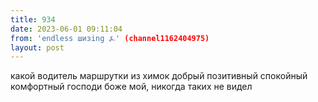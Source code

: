 ```yaml
---
title: 934
date: 2023-06-01 09:11:04
from: 'endless шизing ⍼' (channel1162404975)
layout: post
---
```


какой водитель маршрутки из химок добрый позитивный спокойный комфортный господи боже мой, никогда таких не видел
